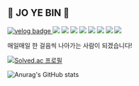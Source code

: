 ## 🖤 JO YE BIN 🤍
<!-- 벨로그 -->
<a href="https://velog.io/@y_bin/posts">
    <img src="https://img.shields.io/badge/velog-20C997?style=for-the-badge&logo=velog&logoColor=white" alt="velog badge">
</a>

<!-- 스프링 -->
<img src="https://img.shields.io/badge/spring-6DB33F?style=for-the-badge&logo=spring&logoColor=white">

<!-- 스프링부트 -->
<img src="https://img.shields.io/badge/springboot-6DB33F?style=for-the-badge&logo=springboot&logoColor=white">
 <!-- 깃허브 -->
<img src="https://img.shields.io/badge/github-181717?style=for-the-badge&logo=github&logoColor=white">
 <!-- css -->
<img src="https://img.shields.io/badge/css3-1572B6?style=for-the-badge&logo=css3&logoColor=white">
<!-- django -->
<img src="https://img.shields.io/badge/django-092E20?style=for-the-badge&logo=django&logoColor=white">
<!-- Oracle -->
<img src="https://img.shields.io/badge/oracle-F80000?style=for-the-badge&logo=oracle&logoColor=white">
<!-- MySQL -->
<img src="https://img.shields.io/badge/mysql-4479A1?style=for-the-badge&logo=mysql&logoColor=white">



<img src="https://img.shields.io/badge/javascript-F7DF1E?style=for-the-badge&logo=JavaScript&logoColor=white">



매일매일 한 걸음씩 나아가는 사람이 되겠습니다!

  
[![Solved.ac
프로필](http://mazassumnida.wtf/api/v2/generate_badge?boj=yebin0322)](https://solved.ac/yebin0322)

  
![Anurag's GitHub stats](https://github-readme-stats.vercel.app/api?username=Jyebin&show_icons=true&theme=graywhite)

